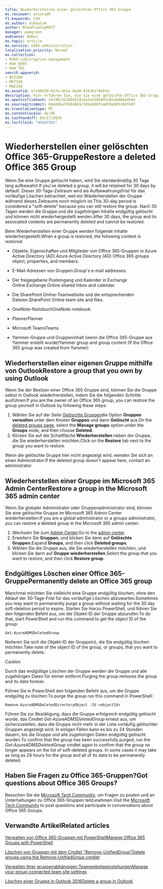 ```yaml
---
title: Wiederherstellen einer gelöschten Office 365 Gruppe
ms.reviewer: arvaradh
f1.keywords: CSH
ms.author: mikeplum
author: MikePlumleyMSFT
manager: pamgreen
audience: Admin
ms.topic: article
ms.service: o365-administration
localization_priority: Normal
ms.collection:
- M365-subscription-management
- Adm_O365
- Adm_TOC
search.appverid:
- BCS160
- MET150
- MOE150
ms.assetid: b7c66b59-657a-4e1a-8aa0-8163b1f4eb54
description: Hier erfahren Sie, wie Sie eine gelöschte Office 365 Gruppe wiederherstellen.
ms.openlocfilehash: 2efd8c35286d224c6a3ed185043c82ab4b8e954e
ms.sourcegitcommit: 0da80ba7b504841c502ab06fea659a985c06fe8f
ms.translationtype: MT
ms.contentlocale: de-DE
ms.lasthandoff: 04/17/2020
ms.locfileid: "43547532"
---
```

# <a name="restore-a-deleted-office-365-group"></a><span data-ttu-id="c0f1d-103">Wiederherstellen einer gelöschten Office 365-Gruppe</span><span class="sxs-lookup"><span data-stu-id="c0f1d-103">Restore a deleted Office 365 Group</span></span>

<span data-ttu-id="c0f1d-104">Wenn Sie eine Gruppe gelöscht haben, wird Sie standardmäßig 30 Tage lang aufbewahrt.</span><span class="sxs-lookup"><span data-stu-id="c0f1d-104">If you've deleted a group, it will be retained for 30 days by default.</span></span> <span data-ttu-id="c0f1d-105">Dieser 30-Tage-Zeitraum wird als Aufbewahrungsfrist für das vorläufige Löschen betrachtet, weil ein Wiederherstellen der Gruppe während dieses Zeitraums noch möglich ist.</span><span class="sxs-lookup"><span data-stu-id="c0f1d-105">This 30-day period is considered a "soft-delete" because you can still restore the group.</span></span> <span data-ttu-id="c0f1d-106">Nach 30 Tagen werden die Gruppe und die zugehörigen Inhalte endgültig gelöscht und können nicht wiederhergestellt werden.</span><span class="sxs-lookup"><span data-stu-id="c0f1d-106">After 30 days, the group and its associated contents are permanently deleted and cannot be restored.</span></span>

<span data-ttu-id="c0f1d-107">Beim Wiederherstellen einer Gruppe werden folgende Inhalte wiederhergestellt:</span><span class="sxs-lookup"><span data-stu-id="c0f1d-107">When a group is restored, the following content is restored:</span></span>
  
- <span data-ttu-id="c0f1d-108">Objekte, Eigenschaften und Mitglieder von Office 365-Gruppen in Azure Active Directory (AD).</span><span class="sxs-lookup"><span data-stu-id="c0f1d-108">Azure Active Directory (AD) Office 365 groups object, properties, and members.</span></span>
    
- <span data-ttu-id="c0f1d-109">E-Mail-Adressen von Gruppen.</span><span class="sxs-lookup"><span data-stu-id="c0f1d-109">Group's e-mail addresses.</span></span>
    
- <span data-ttu-id="c0f1d-110">Der freigegebene Posteingang und Kalender in Exchange Online.</span><span class="sxs-lookup"><span data-stu-id="c0f1d-110">Exchange Online shared Inbox and calendar.</span></span>
    
- <span data-ttu-id="c0f1d-111">Die SharePoint Online-Teamwebsite und die entsprechenden Dateien.</span><span class="sxs-lookup"><span data-stu-id="c0f1d-111">SharePoint Online team site and files.</span></span>
    
- <span data-ttu-id="c0f1d-112">OneNote-Notizbuch</span><span class="sxs-lookup"><span data-stu-id="c0f1d-112">OneNote notebook</span></span>
    
- <span data-ttu-id="c0f1d-113">Planner</span><span class="sxs-lookup"><span data-stu-id="c0f1d-113">Planner</span></span>
    
- <span data-ttu-id="c0f1d-114">Microsoft Teams</span><span class="sxs-lookup"><span data-stu-id="c0f1d-114">Teams</span></span>

- <span data-ttu-id="c0f1d-115">Yammer-Gruppe und Gruppeninhalt (wenn die Office 365-Gruppe aus Yammer erstellt wurde)</span><span class="sxs-lookup"><span data-stu-id="c0f1d-115">Yammer group and group content (If the Office 365 group was created from Yammer)</span></span>

## <a name="restore-a-group-that-you-own-by-using-outlook"></a><span data-ttu-id="c0f1d-116">Wiederherstellen einer eigenen Gruppe mithilfe von Outlook</span><span class="sxs-lookup"><span data-stu-id="c0f1d-116">Restore a group that you own by using Outlook</span></span>

<span data-ttu-id="c0f1d-117">Wenn Sie der Besitzer einer Office 365 Gruppe sind, können Sie die Gruppe selbst in Outlook wiederherstellen, indem Sie die folgenden Schritte ausführen:</span><span class="sxs-lookup"><span data-stu-id="c0f1d-117">If you are the owner of an Office 365 group, you can restore the group yourself in Outlook by following these steps:</span></span>

1. <span data-ttu-id="c0f1d-118">Wählen Sie auf der Seite [Gelöschte Gruppen](https://outlook.office.com/people/group/deleted)die Option **Gruppen verwalten** unter dem Knoten **Gruppen** und dann **Gelöscht** aus.</span><span class="sxs-lookup"><span data-stu-id="c0f1d-118">On the [deleted groups page](https://outlook.office.com/people/group/deleted), select the **Manage groups** option under the **Groups** node, and then choose **Deleted**.</span></span>
2. <span data-ttu-id="c0f1d-119">Klicken Sie auf die Schaltfläche **Wiederherstellen** neben der Gruppe, die Sie wiederherstellen möchten.</span><span class="sxs-lookup"><span data-stu-id="c0f1d-119">Click on the **Restore** tab next to the group you want to restore.</span></span>

<span data-ttu-id="c0f1d-120">Wenn die gelöschte Gruppe hier nicht angezeigt wird, wenden Sie sich an einen Administrator.</span><span class="sxs-lookup"><span data-stu-id="c0f1d-120">If the deleted group doesn't appear here, contact an administrator.</span></span>

## <a name="restore-a-group-in-the-microsoft-365-admin-center"></a><span data-ttu-id="c0f1d-121">Wiederherstellen einer Gruppe im Microsoft 365 Admin Center</span><span class="sxs-lookup"><span data-stu-id="c0f1d-121">Restore a group in the Microsoft 365 admin center</span></span>

<span data-ttu-id="c0f1d-122">Wenn Sie globaler Administrator oder Gruppenadministrator sind, können Sie eine gelöschte Gruppe im Microsoft 365 Admin Center wiederherstellen:</span><span class="sxs-lookup"><span data-stu-id="c0f1d-122">If you are a global administrator or a groups administrator, you can restore a deleted group in the Microsoft 365 admin center:</span></span>

1. <span data-ttu-id="c0f1d-123">Wechseln Sie zum [Admin Center](https://admin.microsoft.com).</span><span class="sxs-lookup"><span data-stu-id="c0f1d-123">Go to the [admin center](https://admin.microsoft.com).</span></span>
2. <span data-ttu-id="c0f1d-124">Erweitern Sie **Gruppen**, und klicken Sie dann auf **Gelöschte Gruppen**.</span><span class="sxs-lookup"><span data-stu-id="c0f1d-124">Expand **Groups**, and then click **Deleted groups**.</span></span>
3. <span data-ttu-id="c0f1d-125">Wählen Sie die Gruppe aus, die Sie wiederherstellen möchten, und klicken Sie dann auf **Gruppe wiederherstellen**.</span><span class="sxs-lookup"><span data-stu-id="c0f1d-125">Select the group that you want to restore, and then click **Restore group**.</span></span>
  
## <a name="permanently-delete-an-office-365-group"></a><span data-ttu-id="c0f1d-126">Endgültiges Löschen einer Office 365-Gruppe</span><span class="sxs-lookup"><span data-stu-id="c0f1d-126">Permanently delete an Office 365 group</span></span>

<span data-ttu-id="c0f1d-127">Manchmal möchten Sie vielleicht eine Gruppe endgültig löschen, ohne den Ablauf der 30-Tage-Frist für das vorläufige Löschen abzuwarten.</span><span class="sxs-lookup"><span data-stu-id="c0f1d-127">Sometimes you may want to permanently purge a group without waiting for the 30 day soft-deletion period to expire.</span></span> <span data-ttu-id="c0f1d-128">Starten Sie hierzu PowerShell, und führen Sie den folgenden Befehl aus, um die Objekt-ID der Gruppe abzurufen:</span><span class="sxs-lookup"><span data-stu-id="c0f1d-128">To do that, start PowerShell and run this command to get the object ID of the group:</span></span>
  
```
Get-AzureADMSDeletedGroup
```

<span data-ttu-id="c0f1d-129">Notieren Sie sich die Objekt-ID der Gruppe(n), die Sie endgültig löschen möchten.</span><span class="sxs-lookup"><span data-stu-id="c0f1d-129">Take note of the object ID of the group, or groups, that you want to permanently delete.</span></span>
  
> [!CAUTION]
> <span data-ttu-id="c0f1d-130">Durch das endgültige Löschen der Gruppe werden die Gruppe und alle zugehörigen Daten für immer entfernt.</span><span class="sxs-lookup"><span data-stu-id="c0f1d-130">Purging the group removes the group and its data forever.</span></span> 
  
<span data-ttu-id="c0f1d-131">Führen Sie in PowerShell den folgenden Befehl aus, um die Gruppe endgültig zu löschen:</span><span class="sxs-lookup"><span data-stu-id="c0f1d-131">To purge the group run this command in PowerShell:</span></span>
  
```
Remove-AzureADMSDeletedDirectoryObject -Id <objectId>
```

<span data-ttu-id="c0f1d-p103">Führen Sie zur Bestätigung, dass die Gruppe erfolgreich endgültig gelöscht wurde, das Cmdlet  *Get-AzureADMSDeletedGroup*  erneut aus, um sicherzustellen, dass die Gruppe nicht mehr in der Liste vorläufig gelöschter Gruppen angezeigt wird. In einigen Fällen kann es bis zu 24 Stunden dauern, bis die Gruppe und alle zugehörigen Daten endgültig gelöscht wurden.</span><span class="sxs-lookup"><span data-stu-id="c0f1d-p103">To confirm that the group has been successfully purged, run the  *Get-AzureADMSDeletedGroup*  cmdlet again to confirm that the group no longer appears on the list of soft-deleted groups. In some cases it may take as long as 24 hours for the group and all of its data to be permanently deleted.</span></span> 
  
## <a name="got-questions-about-office-365-groups"></a><span data-ttu-id="c0f1d-134">Haben Sie Fragen zu Office 365-Gruppen?</span><span class="sxs-lookup"><span data-stu-id="c0f1d-134">Got questions about Office 365 Groups?</span></span>

<span data-ttu-id="c0f1d-135">Besuchen Sie die [Microsoft Tech Community](https://techcommunity.microsoft.com/t5/Office-365-Groups/ct-p/Office365Groups), um Fragen zu posten und an Unterhaltungen zu Office 365-Gruppen teilzunehmen.</span><span class="sxs-lookup"><span data-stu-id="c0f1d-135">Visit the [Microsoft Tech Community](https://techcommunity.microsoft.com/t5/Office-365-Groups/ct-p/Office365Groups) to post questions and participate in conversations about Office 365 Groups.</span></span> 
  
## <a name="related-articles"></a><span data-ttu-id="c0f1d-136">Verwandte Artikel</span><span class="sxs-lookup"><span data-stu-id="c0f1d-136">Related articles</span></span>

[<span data-ttu-id="c0f1d-137">Verwalten von Office 365-Gruppen mit PowerShell</span><span class="sxs-lookup"><span data-stu-id="c0f1d-137">Manage Office 365 Groups with PowerShell</span></span>](https://support.office.com/article/aeb669aa-1770-4537-9de2-a82ac11b0540)
  
[<span data-ttu-id="c0f1d-138">Löschen von Gruppen mit dem Cmdlet "Remove-UnifiedGroup"</span><span class="sxs-lookup"><span data-stu-id="c0f1d-138">Delete groups using the Remove-UnifiedGroup cmdlet</span></span>](https://technet.microsoft.com/library/mt238270%28v=exchg.160%29.aspx)
  
[<span data-ttu-id="c0f1d-139">Verwalten Ihrer gruppenabhängigen Teamwebsiteeinstellungen</span><span class="sxs-lookup"><span data-stu-id="c0f1d-139">Manage your group-connected team site settings</span></span>](https://support.office.com/article/8376034d-d0c7-446e-9178-6ab51c58df42.aspx)
  
[<span data-ttu-id="c0f1d-140">Löschen einer Gruppe in Outlook 2016</span><span class="sxs-lookup"><span data-stu-id="c0f1d-140">Delete a group in Outlook</span></span>](https://support.office.com/article/ca7f5a9e-ae4f-4cbe-a4bc-89c469d1726f.aspx)
